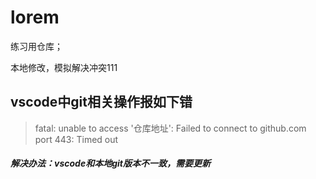 # lorem
练习用仓库；

本地修改，模拟解决冲突111

## vscode中git相关操作报如下错
>fatal: unable to access '仓库地址': Failed to connect to github.com port 443: Timed out
##### 解决办法：vscode和本地git版本不一致，需要更新

##
##
##
##
